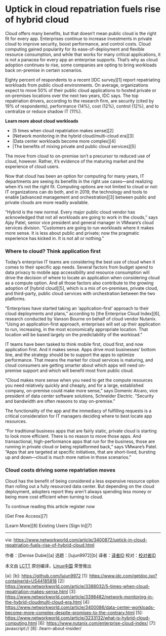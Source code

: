 [#]: collector: (lujun9972)
[#]: translator: ( )
[#]: reviewer: ( )
[#]: publisher: ( )
[#]: url: ( )
[#]: subject: (Uptick in cloud repatriation fuels rise of hybrid cloud)
[#]: via: (https://www.networkworld.com/article/3400872/uptick-in-cloud-repatriation-fuels-rise-of-hybrid-cloud.html)
[#]: author: (Denise Dubie )

Uptick in cloud repatriation fuels rise of hybrid cloud
======
Cloud offers many benefits, but that doesn’t mean public cloud is the right fit for every app. Enterprises continue to increase investments in private cloud to improve security, boost performance, and control costs.
Cloud computing gained popularity for its ease-of-deployment and flexible resource consumption, and while that works for many critical applications, it is not a panacea for every app an enterprise supports. That’s why as cloud adoption continues to rise, some companies are opting to bring workloads back on-premise in certain scenarios.

Eighty percent of respondents to a recent [IDC survey][1] report repatriating workloads from public cloud environments. On average, organizations expect to move 50% of their public cloud applications to hosted private or on-premises locations over the next two years, IDC says. The top repatriation drivers, according to the research firm, are security (cited by 19% of respondents), performance (14%), cost (12%), control (12%), and to centralize or reduce shadow IT (11%).

**Learn more about cloud workloads**

  * [5 times when cloud repatriation makes sense][2]
  * [Network monitoring in the hybrid cloud/multi-cloud era][3]
  * [Data center workloads become more complex][4]
  * [The benefits of mixing private and public cloud services][5]



The move from cloud to on-premise isn’t a precursor to reduced use of cloud, however. Rather, it’s evidence of the maturing market and the experience of cloud users.

Now that cloud has been an option for computing for many years, IT departments are seeing its benefits in the right use cases—and realizing when it’s not the right fit. Computing options are not limited to cloud or not: IT organizations can do both, and in 2019, the technology and tools to enable [advanced management and orchestration][3] between public and private clouds are more readily available.

“Hybrid is the new normal. Every major public cloud vendor has acknowledged that not all workloads are going to work in the clouds,” says Ajay Patel, senior vice president and general manager in VMware’s cloud services division. “Customers are going to run workloads where it makes more sense. It is less about public and private; now the pragmatic experience has kicked in. It is not all or nothing.”

### Where to cloud? Think application first

Today’s enterprise IT teams are considering the best use of cloud when it comes to their specific app needs. Several factors from budget spend to data privacy to mobile app accessibility and resource consumption will drive the decision of where to locate an application when considering cloud as a compute option. And all those factors also contribute to the growing adoption of [hybrid cloud][5], which is a mix of on-premises, private cloud, and third-party, public cloud services with orchestration between the two platforms.

“Enterprises have started taking an ‘application-first’ approach to their cloud deployments and plans,” according to [the Enterprise Cloud Index][6], research conducted by Vanson Bourne on behalf of cloud vendor Nutanix. “Using an application-first approach, enterprises will set up their application to run, increasing, in the most economically appropriate location. That location will be based largely on the predictability of the workload.”

IT teams have been tasked to think mobile first, cloud first, and now application first. And it makes sense. Apps drive most businesses’ bottom line, and the strategy should be to support the apps to optimize performance. That means the market for cloud services is maturing, and cloud consumers are getting smarter about which apps will need on-premise support and which will benefit most from public cloud.

“Cloud makes more sense when you need to get the compute resources you need relatively quickly and cheaply, and for a large, established company, on-premise could make more sense,” says Domenic Alcaro, vice president of data center software solutions, Schneider Electric. “Security and bandwidth are often reasons to stay on-premise.”

The functionality of the app and the immediacy of fulfilling requests is a critical consideration for IT managers deciding where to best locate app resources.

“For traditional business apps that are fairly static, private cloud is starting to look more efficient. There is no reason to move those apps. And transactional, high-performance apps that run for the business, those are running in private cloud or being replatformed back,” says VMware’s Patel. “Apps that are targeted at specific initiatives, that are short-lived, bursting up and down—cloud is much more native in those scenarios.”

### Cloud costs driving some repatriation moves

Cloud has the benefit of being considered a less expensive resource option than rolling out a fully resourced data center. But depending on the cloud deployment, adopters report they aren’t always spending less money or being more cost efficient when turning to cloud.

To continue reading this article register now

[Get Free Access][7]

[Learn More][8] Existing Users [Sign In][7]

--------------------------------------------------------------------------------

via: https://www.networkworld.com/article/3400872/uptick-in-cloud-repatriation-fuels-rise-of-hybrid-cloud.html

作者：[Denise Dubie][a]
选题：[lujun9972][b]
译者：[译者ID](https://github.com/译者ID)
校对：[校对者ID](https://github.com/校对者ID)

本文由 [LCTT](https://github.com/LCTT/TranslateProject) 原创编译，[Linux中国](https://linux.cn/) 荣誉推出

[a]: 
[b]: https://github.com/lujun9972
[1]: https://www.idc.com/getdoc.jsp?containerId=US44185818
[2]: https://www.networkworld.com/article/3388032/5-times-when-cloud-repatriation-makes-sense.html
[3]: https://www.networkworld.com/article/3398482/network-monitoring-in-the-hybrid-cloudmulti-cloud-era.html
[4]: https://www.networkworld.com/article/3400086/data-center-workloads-become-more-complex-despite-promises-to-the-contrary.html
[5]: https://www.networkworld.com/article/3233132/what-is-hybrid-cloud-computing.html
[6]: https://www.nutanix.com/enterprise-cloud-index/
[7]: javascript://
[8]: /learn-about-insider/
